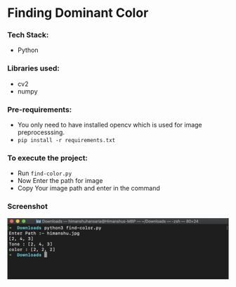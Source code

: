 # Finding Dominant Color

### Tech Stack:
+ Python

### Libraries used:
+ cv2
+ numpy

###  Pre-requirements:
+ You only need to have installed opencv which is used for image preprocesssing.
+ `pip install -r requirements.txt`

### To execute the project:
+ Run `find-color.py`
+ Now Enter the path for image
+ Copy Your image path and enter in the command

### Screenshot
![ ](shot.png)
